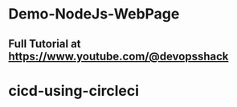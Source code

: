 # Demo-NodeJs-WebPage

## Full Tutorial at https://www.youtube.com/@devopsshack
# cicd-using-circleci
